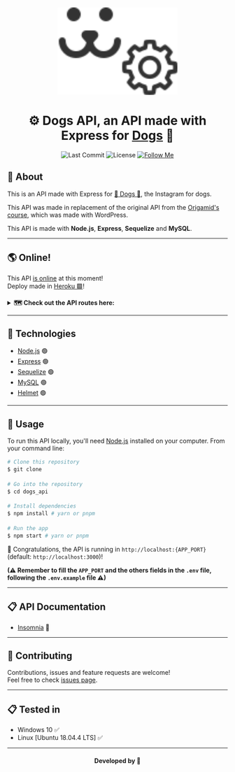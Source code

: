<br>
<div align="center">
  <p>
    <img alt="Dogs API Logo" src="./img/logo.svg" height="200" />
  </p>

# ⚙ Dogs API, an API made with Express for [Dogs](https://github.com/abacaxiguy/dogs) 🐶

</div>

<p align="center">
  <img alt="Last Commit" src="https://img.shields.io/github/last-commit/abacaxiguy/dogs_api" />
  <img alt="License" src="https://img.shields.io/github/license/abacaxiguy/dogs_api" />
  <a href="https://github.com/abacaxiguy" target="_blank"><img alt="Follow Me" src="https://img.shields.io/github/followers/abacaxiguy.svg?style=social&label=Follow&maxAge=2592000" /></a>
</p>

## 📖 About

This is an API made with Express for [🐶 Dogs 🐶](https://github.com/abacaxiguy/dogs), the Instagram for dogs.

This API was made in replacement of the original API from the [Origamid's course](https://www.origamid.com/curso/react-completo/), which was made with WordPress.

This API is made with **Node.js**, **Express**, **Sequelize** and **MySQL**.

---

## 🌎 Online!

This API [is online](https://abacaxiguydogs-api.herokuapp.com/) at this moment!<br>
Deploy made in [Heroku 🟪](https://www.heroku.com/)!

<details>
  <summary><b>🗺 Check out the API routes here:</b></summary>

<br>

-   🏠 home: [/](https://abacaxiguydogs-api.herokuapp.com/)
-   👥 users: [/users](https://abacaxiguydogs-api.herokuapp.com/users)

    - `[POST]` **Store** - [/users](https://abacaxiguydogs-api.herokuapp.com/users)
    
      ```json
      {
        "username": "username",
        "email": "email@example.com",
        "password": "password"
      }
      ```

    - `[GET]` **Show** - [/users](https://abacaxiguydogs-api.herokuapp.com/users) **(login required)**

    - `[PUT]` **Update** - [/users](https://abacaxiguydogs-api.herokuapp.com/users) **(login required)**

      ```json
      {
        "username": "username",
        "email": "email@example.com",
        "password": "password"
      }
      ```

    - `[DELETE]` **Delete** - [/users](https://abacaxiguydogs-api.herokuapp.com/users) **(login required)**

-   🖼 photos: [/photos](https://abacaxiguydogs-api.herokuapp.com/photos)

    - `[GET]` **Index** - [/photos](https://abacaxiguydogs-api.herokuapp.com/photos)

    - `[GET]` **Show** - [/photos/:id](https://abacaxiguydogs-api.herokuapp.com/photos/:id)

    - `[POST]` **Store** - [/photos](https://abacaxiguydogs-api.herokuapp.com/photos) **(login required)**

      ```json
      {
        "title": "Ex: Dog's name",
        "src": file,
        "weight": 7 # in kg,
        "age": 2 # in years
      }
      ```

    - `[DELETE]` **Delete** - [/photos/:id](https://abacaxiguydogs-api.herokuapp.com/photos/:id) **(login required)**

-   📝 comments: [/comments](https://abacaxiguydogs-api.herokuapp.com/comments)

    - `[GET]` **Show** - [/comments/:id](https://abacaxiguydogs-api.herokuapp.com/comments/:id)

    - `[POST]` **Store** - [/comments/:id](https://abacaxiguydogs-api.herokuapp.com/comments/:id) **(login required)**

      ```json
      {
        "comment_content": "Ex: This is a comment"
      }
      ```

-   🔐 tokens: [/tokens](https://abacaxiguydogs-api.herokuapp.com/tokens)

    - `[POST]` **Store** - [/tokens](https://abacaxiguydogs-api.herokuapp.com/tokens)

      ```json
      {
        "username": "username",
        "password": "password"
      }
      ```

<br>

</details>

---

## 🧪 Technologies

-   [Node.js](https://nodejs.org/en/) 🟢
-   [Express](https://expressjs.com/) 🟢
-   [Sequelize](https://sequelize.org/) 🟢
-   [MySQL](https://www.mysql.com/) 🟢
-   [Helmet](https://helmetjs.github.io/) 🟢

---

## 🚀 Usage

To run this API locally, you'll need [Node.js](https://nodejs.org/en/) installed on your computer. From your command line:

```bash
# Clone this repository
$ git clone

# Go into the repository
$ cd dogs_api

# Install dependencies
$ npm install # yarn or pnpm

# Run the app
$ npm start # yarn or pnpm
```

🎉 Congratulations, the API is running in `http://localhost:{APP_PORT}` (default: `http://localhost:3000`)!

**(⚠ Remember to fill the `APP_PORT` and the others fields in the `.env` file, following the `.env.example` file ⚠)**

---

## 📋 API Documentation

-   [Insomnia](insomnia.json) 🧿️

---

## 🤝 Contributing

Contributions, issues and feature requests are welcome!<br />Feel free to check [issues page](https://github.com/abacaxiguy/dogs_api/issues).

---

## 📋 Tested in

- Windows 10 ✅
- Linux [Ubuntu 18.04.4 LTS] ✅

---

<h4  align="center">Developed by 🍍</h4>

